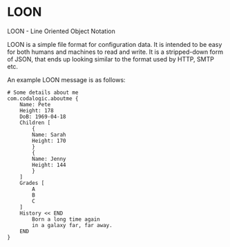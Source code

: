 # LOON
LOON - Line Oriented Object Notation

LOON is a simple file format for configuration data.  It is intended to be easy for both humans and machines to read and write. It is a stripped-down form of JSON, that ends up looking similar to the format used by HTTP, SMTP etc.

An example LOON message is as follows:
```
# Some details about me
com.codalogic.aboutme {
    Name: Pete
    Height: 178
    DoB: 1969-04-18
    Children [
        {
        Name: Sarah
        Height: 170
        }
        {
        Name: Jenny
        Height: 144
        }
    ]
    Grades [
        A
        B
        C
    ]
    History << END
        Born a long time again
        in a galaxy far, far away.
    END
}
```
